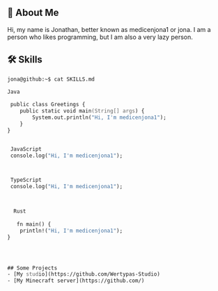 ## 🚀 About Me
Hi, my name is Jonathan, better known as medicenjona1 or jona. I am a person who likes programming, but I am also a very lazy person.

## 🛠 Skills

```zsh
jona@github:~$ cat SKILLS.md

Java 
 
 public class Greetings {
    public static void main(String[] args) {
        System.out.println("Hi, I'm medicenjona1");
    }
}


 JavaScript 
 console.log("Hi, I'm medicenjona1");



 TypeScript
 console.log("Hi, I'm medicenjona1");



  Rust
  
   fn main() {
    println!("Hi, I'm medicenjona1");
}




## Some Projects
- [My studio](https://github.com/Wertypas-Studio)
- [My Minecraft server](https://github.com/)
